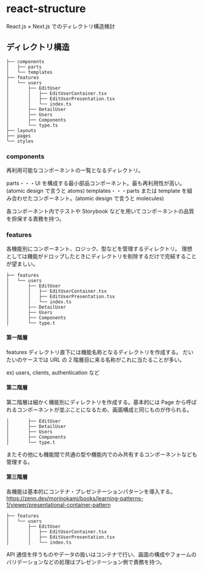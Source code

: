 # react-structure

React.js × Next.js でのディレクトリ構造検討

## ディレクトリ構造

```
├── components
│   ├── parts
│   └── templates
├── features
│   └── users
│       ├── EditUser
│       │   ├── EditUserContainer.tsx
│       │   ├── EditUserPresentation.tsx
│       │   └── index.ts
│       ├── DetailUser
│       ├── Users
│       ├── Components
│       └── type.ts
├── layouts
├── pages
└── styles
```

### components

再利用可能なコンポーネントの一覧となるディレクトリ。

parts・・・UI を構成する最小部品コンポーネント。最も再利用性が高い。(atomic design で言うと atoms)
templates・・・parts または template を組み合わせたコンポーネント。(atomic design で言うと molecules)

各コンポーネント内でテストや Storybook などを用いてコンポーネントの品質を担保する責務を持つ。

### features

各機能別にコンポーネント、ロジック、型などを管理するディレクトリ。
理想としては機能がドロップしたときにディレクトリを削除するだけで完結することが望ましい。

```
├── features
│   └── users
│       ├── EditUser
│       │   ├── EditUserContainer.tsx
│       │   ├── EditUserPresentation.tsx
│       │   └── index.ts
│       ├── DetailUser
│       ├── Users
│       ├── Components
│       └── type.t
```

#### 第一階層

features ディレクトリ直下には機能名称となるディレクトリを作成する。
だいたいのケースでは URL の 2 階層目に来る名称がこれに当たることが多い。

ex) users, clients, authentication など

#### 第二階層

第二階層は細かく機能別にディレクトリを作成する。基本的には Page から呼ばれるコンポーネントが並ぶことになるため、画面構成と同じものが作られる。

```
│       ├── EditUser
│       ├── DetailUser
│       ├── Users
│       ├── Components
│       └── type.t
```

またその他にも機能間で共通の型や機能内でのみ共有するコンポーネントなども管理する。

#### 第三階層

各機能は基本的にコンテナ・プレゼンテーションパターンを導入する。
https://zenn.dev/morinokami/books/learning-patterns-1/viewer/presentational-container-pattern

```
├── features
│   └── users
│       ├── EditUser
│       │   ├── EditUserContainer.tsx
│       │   ├── EditUserPresentation.tsx
│       │   └── index.ts
```

API 通信を伴うものやデータの扱いはコンテナで行い、画面の構成やフォームのバリデーションなどの処理はプレゼンテーション側で責務を持つ。
